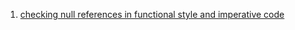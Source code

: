 1. [checking null references in functional style and imperative code](Checking_null_references_in_functional_style_and_imperative_code.java)